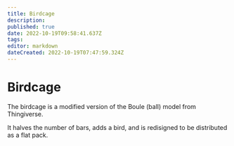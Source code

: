 ```yaml
---
title: Birdcage
description: 
published: true
date: 2022-10-19T09:58:41.637Z
tags: 
editor: markdown
dateCreated: 2022-10-19T07:47:59.324Z
---
```


# Birdcage

The birdcage is a modified version of the Boule (ball) model from Thingiverse.

It halves the number of bars, adds a bird, and is redisigned to be distributed as a flat pack.
